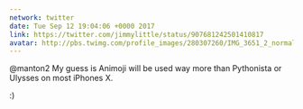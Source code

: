 ```yaml
---
network: twitter
date: Tue Sep 12 19:04:06 +0000 2017
link: https://twitter.com/jimmylittle/status/907681242501410817
avatar: http://pbs.twimg.com/profile_images/280307260/IMG_3651_2_normal.jpg
---
```


@manton2 My guess is Animoji will be used way more than Pythonista or Ulysses on most iPhones X.

:)
